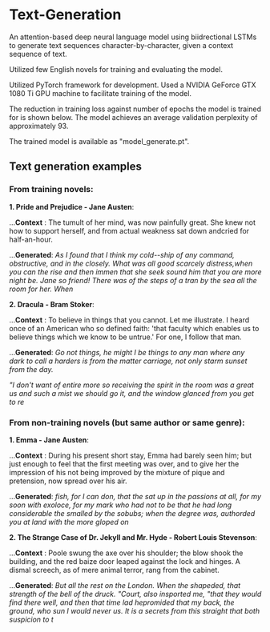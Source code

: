 # Text-Generation

An attention-based deep neural language model using biidrectional LSTMs to generate text sequences character-by-character, given a context sequence of text.

Utilized few English novels for training and evaluating the model.

Utilized PyTorch framework for development. Used a NVIDIA GeForce GTX 1080 Ti GPU machine to facilitate training of the model.

The reduction in training loss against number of epochs the model is trained for is shown below. The model achieves an average validation perplexity of approximately 93.

The trained model is available as "model_generate.pt".


## Text generation examples

### From training novels:

**1. Pride and Prejudice - Jane Austen**:

...**Context** : The tumult of her mind, was now painfully great. She knew not how to support herself, and from actual weakness sat down andcried for half-an-hour. 

...**Generated**: *As I found that I think my cold--ship of any command, obstructive, and in the closely. What was all good scarcely distress,when you can the rise and then immen that she seek sound him that you are more night be. Jane so friend! There was of the steps of a tran by the sea all the room for her. When*

**2. Dracula - Bram Stoker**:

...**Context** : To believe in things that you cannot. Let me illustrate. I heard once of an American who so defined faith: 'that faculty which enables us to believe things which we know to be untrue.' For one, I follow that man. 

...**Generated**: *Go not things, he might I be things to any man where any dark to call a harders is from the matter carriage, not only starm sunset from the day.*

*"I don't want of entire more so receiving the spirit in the room was a great us and such a mist we should go it, and the window glanced from you get to re*


### From non-training novels (but same author or same genre):

**1. Emma - Jane Austen**:

...**Context** : During his present short stay, Emma had barely seen him; but just enough to feel that the first meeting was over, and to give her the impression of his not being improved by the mixture of pique and pretension, now spread over his air. 

...**Generated**: *fish, for I can don, that the sat up in the passions at all, for my soon with exoloce, for my mark who had not to be that he had long considerable the smalled by the sobubs; when the degree was, authorded you at land with the more gloped on*

**2. The Strange Case of Dr. Jekyll and Mr. Hyde - Robert Louis Stevenson**:

...**Context** : Poole swung the axe over his shoulder; the blow shook the building, and the red baize door leaped against the lock and hinges. A dismal screech, as of mere animal terror, rang from the cabinet. 

...**Generated**: *But all the rest on the London. When the shapeded, that strength of the bell of the druck. "_Court_, also insported me, "that they would find there well, and then that time lad hepromided that my back, the ground, who sun I would never us. It is a secrets from this straight that both suspicion to t*
